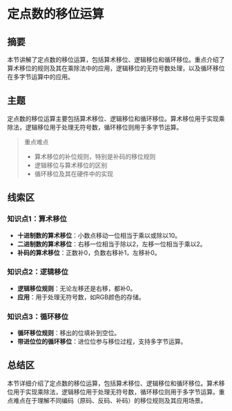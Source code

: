 # 定点数的移位运算

## 摘要

本节讲解了定点数的移位运算，包括算术移位、逻辑移位和循环移位。重点介绍了算术移位的规则及其在乘除法中的应用，逻辑移位的无符号数处理，以及循环移位在多字节运算中的应用。

## 主题

定点数的移位运算主要包括算术移位、逻辑移位和循环移位。算术移位用于实现乘除法，逻辑移位用于处理无符号数，循环移位则用于多字节运算。

> 重点难点
>
> - 算术移位的补位规则，特别是补码的移位规则
> - 逻辑移位与算术移位的区别
> - 循环移位及其在硬件中的实现

## 线索区

### 知识点1：算术移位

- **十进制数的算术移位**：小数点移动一位相当于乘以或除以10。
- **二进制数的算术移位**：右移一位相当于除以2，左移一位相当于乘以2。
- **补码的算术移位**：正数补0，负数右移补1，左移补0。

### 知识点2：逻辑移位

- **逻辑移位规则**：无论左移还是右移，都补0。
- **应用**：用于处理无符号数，如RGB颜色的存储。

### 知识点3：循环移位

- **循环移位规则**：移出的位填补到空位。
- **带进位位的循环移位**：进位位参与移位过程，支持多字节运算。

## 总结区

本节详细介绍了定点数的移位运算，包括算术移位、逻辑移位和循环移位。算术移位用于实现乘除法，逻辑移位用于处理无符号数，循环移位则用于多字节运算。重点难点在于理解不同编码（原码、反码、补码）的移位规则及其应用场景。